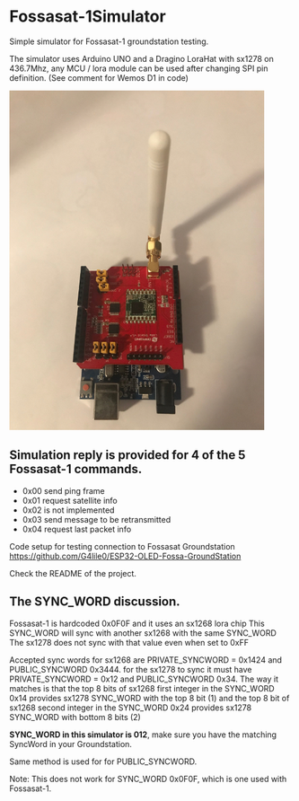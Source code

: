 # Fossasat-1Simulator

Simple simulator for Fossasat-1 groundstation testing.

The simulator uses Arduino UNO and a Dragino LoraHat with sx1278 on 436.7Mhz, any MCU / lora module can be used after changing SPI pin definition.
(See comment for Wemos D1 in code)

![Fossasat-1 Simulator Picture](Simulator.jpg)

## Simulation reply is provided for 4 of the 5 Fossasat-1 commands.
   
- 0x00 send ping frame
- 0x01 request satellite info
- 0x02 is not implemented
- 0x03 send message to be retransmitted
- 0x04 request last packet info

Code setup for testing connection to Fossasat Groundstation https://github.com/G4lile0/ESP32-OLED-Fossa-GroundStation

Check the README of the project.

## The SYNC\_WORD discussion.
Fossasat-1 is hardcoded 0x0F0F and it uses an sx1268 lora chip
This SYNC\_WORD will sync with another sx1268 with the same SYNC\_WORD
The sx1278 does not sync with that value even when set to 0xFF
 
Accepted sync words for sx1268 are PRIVATE\_SYNCWORD = 0x1424 and PUBLIC\_SYNCWORD 0x3444.
for the sx1278 to sync it must have PRIVATE\_SYNCWORD = 0x12 and PUBLIC\_SYNCWORD 0x34.
The way it matches is that the top 8 bits of sx1268 first integer in the SYNC\_WORD 0x14 provides  sx1278 SYNC\_WORD with the top 8 bit (1)
and the top 8 bit of sx1268 second integer in the SYNC\_WORD 0x24 provides sx1278 SYNC\_WORD with bottom 8 bits (2)

**SYNC\_WORD in this simulator is 012**, make sure you have the matching SyncWord in your Groundstation.

Same method is used for for PUBLIC\_SYNCWORD.

Note: This does not work for SYNC\_WORD 0x0F0F, which is one used with Fossasat-1.
